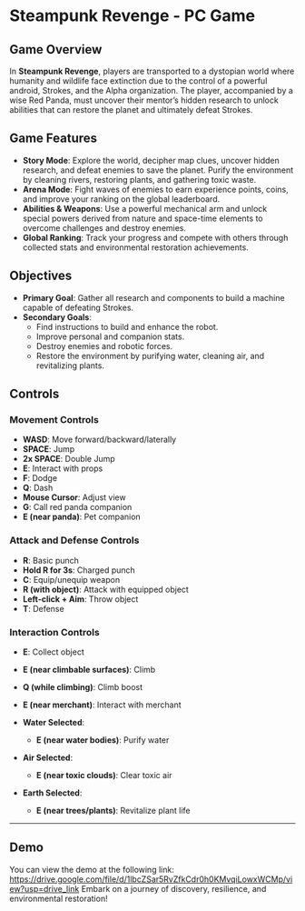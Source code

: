 # Steampunk Revenge - PC Game

## Game Overview

In **Steampunk Revenge**, players are transported to a dystopian world where humanity and wildlife face extinction due to the control of a powerful android, Strokes, and the Alpha organization. The player, accompanied by a wise Red Panda, must uncover their mentor’s hidden research to unlock abilities that can restore the planet and ultimately defeat Strokes.

## Game Features

- **Story Mode**: Explore the world, decipher map clues, uncover hidden research, and defeat enemies to save the planet. Purify the environment by cleaning rivers, restoring plants, and gathering toxic waste.
- **Arena Mode**: Fight waves of enemies to earn experience points, coins, and improve your ranking on the global leaderboard.
- **Abilities & Weapons**: Use a powerful mechanical arm and unlock special powers derived from nature and space-time elements to overcome challenges and destroy enemies.
- **Global Ranking**: Track your progress and compete with others through collected stats and environmental restoration achievements.

## Objectives

- **Primary Goal**: Gather all research and components to build a machine capable of defeating Strokes.
- **Secondary Goals**:
  - Find instructions to build and enhance the robot.
  - Improve personal and companion stats.
  - Destroy enemies and robotic forces.
  - Restore the environment by purifying water, cleaning air, and revitalizing plants.

## Controls

### Movement Controls
- **WASD**: Move forward/backward/laterally
- **SPACE**: Jump
- **2x SPACE**: Double Jump
- **E**: Interact with props
- **F**: Dodge
- **Q**: Dash
- **Mouse Cursor**: Adjust view
- **G**: Call red panda companion
- **E (near panda)**: Pet companion

### Attack and Defense Controls
- **R**: Basic punch
- **Hold R for 3s**: Charged punch
- **C**: Equip/unequip weapon
- **R (with object)**: Attack with equipped object
- **Left-click + Aim**: Throw object
- **T**: Defense


### Interaction Controls
- **E**: Collect object
- **E (near climbable surfaces)**: Climb
- **Q (while climbing)**: Climb boost
- **E (near merchant)**: Interact with merchant

- **Water Selected**:
  - **E (near water bodies)**: Purify water

- **Air Selected**:
  - **E (near toxic clouds)**: Clear toxic air

- **Earth Selected**:
  - **E (near trees/plants)**: Revitalize plant life
---

## Demo
You can view the demo at the following link: https://drive.google.com/file/d/1lbcZSar5RvZfkCdr0h0KMvqiLowxWCMp/view?usp=drive_link
Embark on a journey of discovery, resilience, and environmental restoration!
